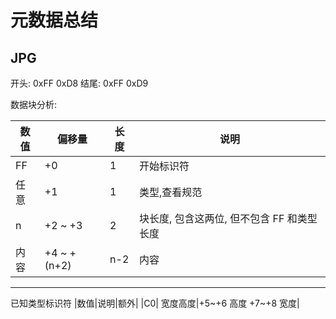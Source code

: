 # 元数据总结

## JPG

开头: 0xFF 0xD8
结尾: 0xFF 0xD9

数据块分析:

| 数值 | 偏移量      | 长度 | 说明                                       |
| ---- | ----------- | ---- | ------------------------------------------ |
| FF   | +0          | 1    | 开始标识符                                 |
| 任意 | +1          | 1    | 类型,查看规范                              |
| n    | +2 ~ +3     | 2    | 块长度, 包含这两位, 但不包含 FF 和类型长度 |
| 内容 | +4 ~ +(n+2) | n-2  | 内容                                       |

---

已知类型标识符
|数值|说明|额外|
|C0| 宽度高度|+5~+6 高度 +7~+8 宽度|
